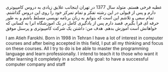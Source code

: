 عطیه فرخی هستم. متولد سال 1377 در تهران اینجانب علایق زیادی به دروس کامپیوتری دارم و پس از قبولی در این رشته تفکر و تمام تمرکز خود را روی این دروس گذاشتم. تمام سعی و تلاشم این است که بتوانم به زبان برنامه نویسی مسلط باشم و به طور حرفه ای فرا بگیرم. قصد دارم پس از یادگیری کامل در یک اموزشگاه انرا به کسانی که خواهانش است اموزش بدهم. هدف من: داشتن یک شرکت کامپیوتری و پرسنل موفق 

I am Atieh Farokhi. Born in 1998 in Tehran I have a lot of interest in computer courses and after being accepted in this field, I put all my thinking and focus on these courses. All I try to do is be able to master the programming language and learn professionally. I intend to teach it to those who want it after learning it completely in a school. My goal: to have a successful computer company and staff
